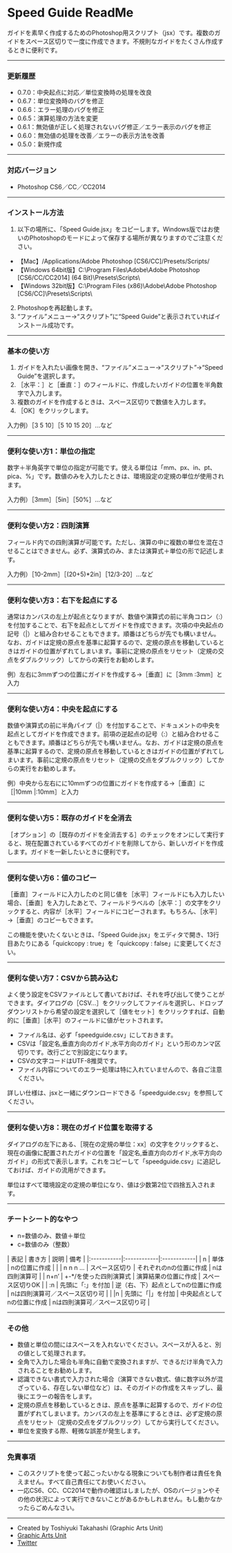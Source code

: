 # Speed Guide ReadMe #

ガイドを素早く作成するためのPhotoshop用スクリプト（jsx）です。複数のガイドをスペース区切りで一度に作成できます。不規則なガイドをたくさん作成するときに便利です。

-----

### 更新履歴 ###

* 0.7.0：中央起点に対応／単位変換時の処理を改良
* 0.6.7：単位変換時のバグを修正
* 0.6.6：エラー処理のバグを修正
* 0.6.5：演算処理の方法を変更
* 0.6.1：無効値が正しく処理されないバグ修正／エラー表示のバグを修正
* 0.6.0：無効値の処理を改善／エラーの表示方法を改善
* 0.5.0：新規作成

-----

### 対応バージョン ###

* Photoshop CS6／CC／CC2014

-----

### インストール方法 ###

1. 以下の場所に、「Speed Guide.jsx」をコピーします。Windows版ではお使いのPhotoshopのモードによって保存する場所が異なりますのでご注意ください。
 * 【Mac】/Applications/Adobe Photoshop [CS6/CC]/Presets/Scripts/
 * 【Windows 64bit版】C:\Program Files\Adobe\Adobe Photoshop [CS6/CC/CC2014] (64 Bit)\Presets\Scripts\
 * 【Windows 32bit版】C:\Program Files (x86)\Adobe\Adobe Photoshop [CS6/CC]\Presets\Scripts\
2. Photoshopを再起動します。
3. “ファイル”メニュー→“スクリプト”に“Speed Guide”と表示されていればインストール成功です。

-----

### 基本の使い方 ###

1. ガイドを入れたい画像を開き、“ファイル”メニュー→“スクリプト”→“Speed Guide”を選択します。
2. ［水平：］と［垂直：］のフィールドに、作成したいガイドの位置を半角数字で入力します。
3. 複数のガイドを作成するときは、スペース区切りで数値を入力します。
4. ［OK］をクリックします。

入力例）［3 5 10］［5 10 15 20］...など

-----

### 便利な使い方1：単位の指定 ###

数字＋半角英字で単位の指定が可能です。使える単位は「mm、px、in、pt、pica、%」です。数値のみを入力したときは、環境設定の定規の単位が使用されます。

入力例）［3mm］［5in］［50%］...など

-----

### 便利な使い方2：四則演算 ###

フィールド内での四則演算が可能です。ただし、演算の中に複数の単位を混在させることはできません。必ず、演算式のみ、または演算式＋単位の形で記述します。

入力例）［10-2mm］［(20+5)*2in］［12/3-20］...など

-----

### 便利な使い方3：右下を起点にする ###

通常はカンバスの左上が起点となりますが、数値や演算式の前に半角コロン（:）を付加することで、右下を起点としてガイドを作成できます。次項の中央起点の記号（|）と組み合わせることもできます。順番はどちらが先でも構いません。なお、ガイドは定規の原点を基準に起算するので、定規の原点を移動しているときはガイドの位置がずれてしまいます。事前に定規の原点をリセット（定規の交点をダブルクリック）してからの実行をお勧めします。

例）左右に3mmずつの位置にガイドを作成する→［垂直］に［3mm :3mm］と入力

-----

### 便利な使い方4：中央を起点にする ###

数値や演算式の前に半角パイプ（|）を付加することで、ドキュメントの中央を起点としてガイドを作成できます。前項の逆起点の記号（:）と組み合わせることもできます。順番はどちらが先でも構いません。なお、ガイドは定規の原点を基準に起算するので、定規の原点を移動しているときはガイドの位置がずれてしまいます。事前に定規の原点をリセット（定規の交点をダブルクリック）してからの実行をお勧めします。

例）中央から左右にに10mmずつの位置にガイドを作成する→［垂直］に［|10mm |:10mm］と入力

-----

### 便利な使い方5：既存のガイドを全消去 ###

［オプション］の［既存のガイドを全消去する］のチェックをオンにして実行すると、現在配置されているすべてのガイドを削除してから、新しいガイドを作成します。ガイドを一新したいときに便利です。

-----

### 便利な使い方6：値のコピー ###

 ［垂直］フィールドに入力したのと同じ値を［水平］フィールドにも入力したい場合、［垂直］を入力したあとで、フィールドラベルの［水平：］の文字をクリックすると、内容が［水平］フィールドにコピーされます。もちろん、［水平］→［垂直］のコピーもできます。

この機能を使いたくないときは、「Speed Guide.jsx」をエディタで開き、13行目あたりにある「quickcopy : true」を「quickcopy : false」に変更してください。

-----

### 便利な使い方7：CSVから読み込む ###

よく使う設定をCSVファイルとして書いておけば、それを呼び出して使うことができます。ダイアログの［CSV...］をクリックしてファイルを選択し、ドロップダウンリストから希望の設定を選択して［値をセット］をクリックすれば、自動的に［垂直］［水平］のフィールドに値がセットされます。

* ファイル名は、必ず「speedguide.csv」にしておきます。
* CSVは「設定名,垂直方向のガイド,水平方向のガイド」という形のカンマ区切りです。改行ごとで別設定になります。
* CSVの文字コードはUTF-8推奨です。
* ファイル内容についてのエラー処理は特に入れていませんので、各自ご注意ください。

詳しい仕様は、jsxと一緒にダウンロードできる「speedguide.csv」を参照してください。

-----

### 便利な使い方8：現在のガイド位置を取得する ###

ダイアログの左下にある、［現在の定規の単位：xx］の文字をクリックすると、現在の画像に配置されたガイドの位置を「設定名,垂直方向のガイド,水平方向のガイド」の形式で表示します。これをコピーして「speedguide.csv」に追記しておけば、ガイドの流用ができます。

単位はすべて環境設定の定規の単位になり、値は少数第2位で四捨五入されます。

-----

### チートシート的なやつ ###

* n=数値のみ、数値＋単位
* c=数値のみ（整数）

| 表記 | 書き方 | 説明 | 備考 |
|:-----------|:------------|:------------|
| n | 単体 | nの位置に作成 | |
| n n n ... | スペース区切り | それぞれのnの位置に作成 | nは四則演算可 |
| n+n’ | +-*/を使った四則演算式 | 演算結果の位置に作成 | スペース区切りOK |
| :n | 先頭に「:」を付加 | 逆（右、下）起点としてnの位置に作成 | nは四則演算可／スペース区切り可  |
| |n | 先頭に「|」を付加 | 中央起点としてnの位置に作成 | nは四則演算可／スペース区切り可  |

-----

### その他 ###

* 数値と単位の間にはスペースを入れないでください。スペースが入ると、別の値として処理されます。
* 全角で入力した場合も半角に自動で変換されますが、できるだけ半角で入力されることをお勧めします。
* 認識できない書式で入力された場合（演算できない数式、値に数字以外が混ざっている、存在しない単位など）は、そのガイドの作成をスキップし、最後にエラーの報告をします。
* 定規の原点を移動しているときは、原点を基準に起算するので、ガイドの位置がずれてしまいます。カンバスの左上を基準にするときは、必ず定規の原点をリセット（定規の交点をダブルクリック）してから実行してください。
* 単位を変換する際、軽微な誤差が発生します。

-----

### 免責事項 ###

* このスクリプトを使って起こったいかなる現象についても制作者は責任を負えません。すべて自己責任にてお使いください。
* 一応CS6、CC、CC2014で動作の確認はしましたが、OSのバージョンやその他の状況によって実行できないことがあるかもしれません。もし動かなかったらごめんなさい。

-----

* Created by Toshiyuki Takahashi (Graphic Arts Unit)
* [Graphic Arts Unit](http://www.graphicartsunit.com)
* [Twitter](https://twitter.com/gautt)